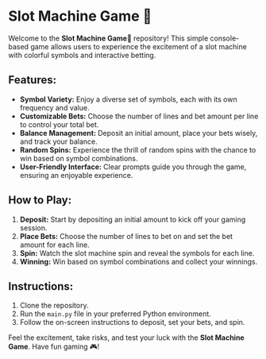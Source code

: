 # Slot Machine Game 🎰

Welcome to the **Slot Machine Game🎰** repository! This simple console-based game allows users to experience the excitement of a slot machine with colorful symbols and interactive betting.

## Features:

- **Symbol Variety:** Enjoy a diverse set of symbols, each with its own frequency and value.
- **Customizable Bets:** Choose the number of lines and bet amount per line to control your total bet.
- **Balance Management:** Deposit an initial amount, place your bets wisely, and track your balance.
- **Random Spins:** Experience the thrill of random spins with the chance to win based on symbol combinations.
- **User-Friendly Interface:** Clear prompts guide you through the game, ensuring an enjoyable experience.

## How to Play:

1. **Deposit:** Start by depositing an initial amount to kick off your gaming session.
2. **Place Bets:** Choose the number of lines to bet on and set the bet amount for each line.
3. **Spin:** Watch the slot machine spin and reveal the symbols for each line.
4. **Winning:** Win based on symbol combinations and collect your winnings.

## Instructions:

1. Clone the repository.
2. Run the `main.py` file in your preferred Python environment.
3. Follow the on-screen instructions to deposit, set your bets, and spin.

Feel the excitement, take risks, and test your luck with the **Slot Machine Game**. Have fun gaming 🎮!
